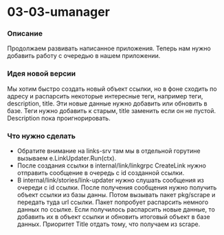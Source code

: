# 03-03-umanager


### Описание
Продолжаем развивать написанное приложения. Теперь нам нужно добавить работу с очередью в нашем приложении. 


### Идея новой версии
Мы хотим быстро создать новый объект ссылки, но в фоне сходить по адресу и распарсить некоторые интересные теги, 
например теги, description, title. Эти новые данные нужно добавить или обновить в базе. Теги нужно добавить к старым,
title заменить если он не пустой. Description пока проигнорировать.

### Что нужно сделать
* Обратите внимание на links-srv там мы в отдельной горутине вызываем e.LinkUpdater.Run(ctx).
* После создания ссылки в internal/link/linkgrpc CreateLink нужно отправить сообщение в очередь с id созданной ссылки.
* В internal/link/stories/link-updater нужно слушать сообщения из очереди с id ссылки. После получения сообщения 
  нужно получить объект ссылки из базы данны. Потом вызывать пакет pkg/scrape и передать туда url ссылки. Пакет 
  попробует распарсить немного данных по ссылке. Если получилось распарсить новые данные, то добавить их в объект 
  ссылки и обновить итоговый объект в базе данных. Приоритет Title отдать тому, что получаем из scrape.